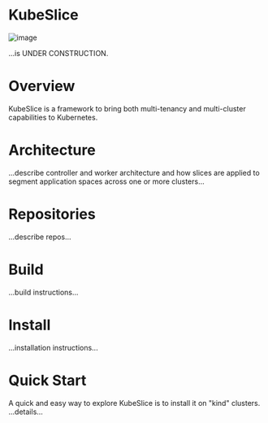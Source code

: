 # KubeSlice

![image](https://user-images.githubusercontent.com/99885802/166949543-ad5fa7ef-5560-4377-8a9e-91e693072422.png)

...is UNDER CONSTRUCTION.  


# Overview

KubeSlice is a framework to bring both multi-tenancy and multi-cluster capabilities to Kubernetes.

# Architecture
...describe controller and worker architecture and how slices are applied to segment application spaces across one or more clusters...

# Repositories
...describe repos...

# Build
...build instructions...

# Install
...installation instructions...

# Quick Start

A quick and easy way to explore KubeSlice is to install it on "kind" clusters.  
...details...
